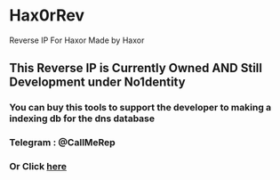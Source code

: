# Hax0rRev
Reverse IP For Haxor Made by Haxor

## This Reverse IP is Currently Owned AND Still Development under No1dentity 
### You can buy this tools to support the developer to making a indexing db for the dns database 
### Telegram : @CallMeRep
### Or Click [here](https://t.me//CallMeRep)
